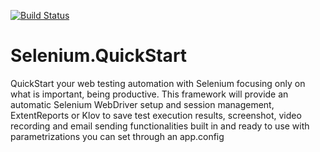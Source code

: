 [![Build Status](https://dev.azure.com/warleyflopes/Selenium.QuickStart/_apis/build/status/Selenium.QuickStart-CI)](https://dev.azure.com/warleyflopes/Selenium.QuickStart/_build/latest?definitionId=2)

# Selenium.QuickStart
QuickStart your web testing automation with Selenium focusing only on what is important, being productive. This framework will provide an automatic Selenium WebDriver setup and session management, ExtentReports or Klov to save test execution results, screenshot, video recording and email sending functionalities built in and ready to use with parametrizations you can set through an app.config
